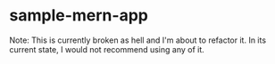 # sample-mern-app

Note: This is currently broken as hell and I'm about to refactor it. In its current state, I would not recommend using any of it.
